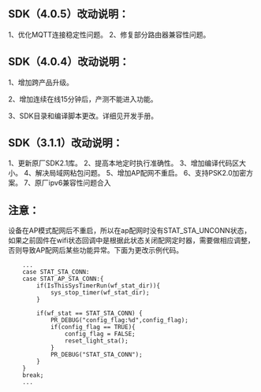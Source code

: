 ## SDK（4.0.5）改动说明：
1、优化MQTT连接稳定性问题。
2、修复部分路由器兼容性问题。

## SDK（4.0.4）改动说明：

1、增加跨产品升级。

2、增加连续在线15分钟后，产测不能进入功能。

3、SDK目录和编译脚本更改。详细见开发手册。

## SDK（3.1.1）改动说明：

1、更新原厂SDK2.1库。
2、提高本地定时执行准确性。
3、增加编译代码区大小。
4、解决局域网粘包问题。
5、增加AP配网不重启。
6、支持PSK2.0加密方案。
7、原厂ipv6兼容性问题合入

## 注意：

设备在AP模式配网后不重启，所以在ap配网时没有STAT_STA_UNCONN状态，如果之前固件在wifi状态回调中是根据此状态关闭配网定时器，需要做相应调整，否则导致AP配网后某些功能异常。下面为更改示例代码。

```
	...
	case STAT_STA_CONN: 
	case STAT_AP_STA_CONN:{
    	if(IsThisSysTimerRun(wf_stat_dir)){
    		sys_stop_timer(wf_stat_dir);
    	}

		if(wf_stat == STAT_STA_CONN) {
			PR_DEBUG("config_flag:%d",config_flag);
			if(config_flag == TRUE){
				config_flag = FALSE;
				reset_light_sta();
			}
			PR_DEBUG("STAT_STA_CONN");
		}
	}
	break;
	...
```